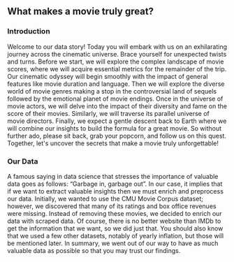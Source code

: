 ## What makes a movie truly great?

### Introduction

Welcome to our data story! Today you will embark with us on an exhilarating journey across the cinematic universe. Brace
yourself for unexpected twists and turns. Before we start, we will explore the complex landscape of movie scores, where
we will acquire essential metrics for the remainder of the trip. Our cinematic odyssey will begin smoothly with the
impact of general features like movie duration and language. Then we will explore the diverse world of movie genres
making a stop in the controversial land of sequels followed by the emotional planet of movie endings. Once in the
universe of movie actors, we will delve into the impact of their diversity and fame on the score of their movies.
Similarly, we will traverse its parallel universe of movie directors. Finally, we expect a gentle descent back to Earth
where we will combine our insights to build the formula for a great movie. So without further ado, please sit back, grab
your popcorn, and follow us on this quest. Together, let's uncover the secrets that make a movie truly unforgettable!

### Our Data

A famous saying in data science that stresses the importance of valuable data goes as follows: “Garbage in, garbage
out”. In our case, it implies that if we want to extract valuable insights then we must enrich and preprocess our data.
Initially, we wanted to use the CMU Movie Corpus dataset; however, we discovered that many of its ratings and box office
revenues were missing. Instead of removing these movies, we decided to enrich our data with scraped data. Of course,
there is no better website than IMDb to get the information that we want, so we did just that. You should also know that
we used a few other datasets, notably of yearly inflation, but those will be mentioned later.
In summary, we went out of our way to have as much valuable data as possible so that you may trust our findings.
